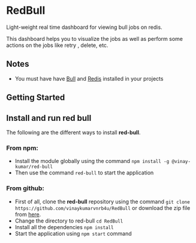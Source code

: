 # RedBull
Light-weight real time dashboard for viewing bull jobs on redis.

This dashboard helps you to visualize the jobs as well as perform some actions on the jobs like retry , delete, etc.

## Notes

- You must have have [Bull](https://github.com/OptimalBits/bull) and [Redis](https://redis.io/) installed in your projects

## Getting Started ##
## Install and run red bull

The following are the different ways to install **red-bull**.
### From npm:

 - Install the module globally using the command ```npm install -g @vinay-kumar/red-bull```
 - Then use the command ```red-bull``` to start the application
### From github:

 - First of all, clone the **red-bull** repository using the command ```git clone https://github.com/vinaykumarvnrb4u/RedBull``` or download the zip file from [here](https://github.com/vinaykumarvnrb4u/RedBull/archive/refs/heads/master.zip).
 - Change the directory to red-bull ```cd RedBull```
 - Install all the dependencies ```npm install```
 - Start the application using ```npm start``` command

